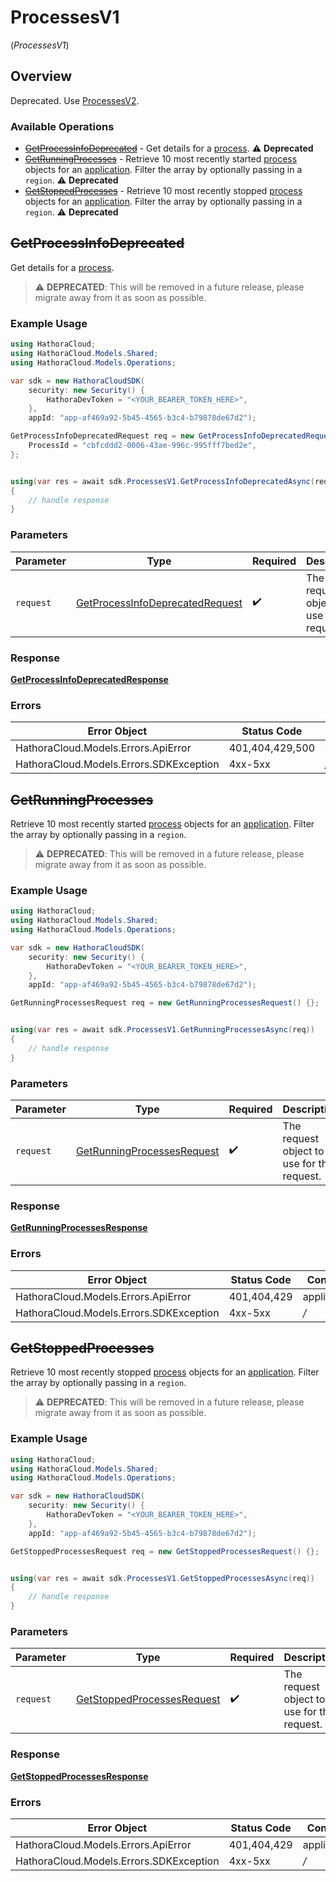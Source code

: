 # ProcessesV1
(*ProcessesV1*)

## Overview

Deprecated. Use [ProcessesV2](https://hathora.dev/api#tag/ProcessesV2).

### Available Operations

* [~~GetProcessInfoDeprecated~~](#getprocessinfodeprecated) - Get details for a [process](https://hathora.dev/docs/concepts/hathora-entities#process). :warning: **Deprecated**
* [~~GetRunningProcesses~~](#getrunningprocesses) - Retrieve 10 most recently started [process](https://hathora.dev/docs/concepts/hathora-entities#process) objects for an [application](https://hathora.dev/docs/concepts/hathora-entities#application). Filter the array by optionally passing in a `region`. :warning: **Deprecated**
* [~~GetStoppedProcesses~~](#getstoppedprocesses) - Retrieve 10 most recently stopped [process](https://hathora.dev/docs/concepts/hathora-entities#process) objects for an [application](https://hathora.dev/docs/concepts/hathora-entities#application). Filter the array by optionally passing in a `region`. :warning: **Deprecated**

## ~~GetProcessInfoDeprecated~~

Get details for a [process](https://hathora.dev/docs/concepts/hathora-entities#process).

> :warning: **DEPRECATED**: This will be removed in a future release, please migrate away from it as soon as possible.

### Example Usage

```csharp
using HathoraCloud;
using HathoraCloud.Models.Shared;
using HathoraCloud.Models.Operations;

var sdk = new HathoraCloudSDK(
    security: new Security() {
        HathoraDevToken = "<YOUR_BEARER_TOKEN_HERE>",
    },
    appId: "app-af469a92-5b45-4565-b3c4-b79878de67d2");

GetProcessInfoDeprecatedRequest req = new GetProcessInfoDeprecatedRequest() {
    ProcessId = "cbfcddd2-0006-43ae-996c-995fff7bed2e",
};


using(var res = await sdk.ProcessesV1.GetProcessInfoDeprecatedAsync(req))
{
    // handle response
}


```

### Parameters

| Parameter                                                                                     | Type                                                                                          | Required                                                                                      | Description                                                                                   |
| --------------------------------------------------------------------------------------------- | --------------------------------------------------------------------------------------------- | --------------------------------------------------------------------------------------------- | --------------------------------------------------------------------------------------------- |
| `request`                                                                                     | [GetProcessInfoDeprecatedRequest](../../Models/Operations/GetProcessInfoDeprecatedRequest.md) | :heavy_check_mark:                                                                            | The request object to use for the request.                                                    |


### Response

**[GetProcessInfoDeprecatedResponse](../../Models/Operations/GetProcessInfoDeprecatedResponse.md)**
### Errors

| Error Object                            | Status Code                             | Content Type                            |
| --------------------------------------- | --------------------------------------- | --------------------------------------- |
| HathoraCloud.Models.Errors.ApiError     | 401,404,429,500                         | application/json                        |
| HathoraCloud.Models.Errors.SDKException | 4xx-5xx                                 | */*                                     |

## ~~GetRunningProcesses~~

Retrieve 10 most recently started [process](https://hathora.dev/docs/concepts/hathora-entities#process) objects for an [application](https://hathora.dev/docs/concepts/hathora-entities#application). Filter the array by optionally passing in a `region`.

> :warning: **DEPRECATED**: This will be removed in a future release, please migrate away from it as soon as possible.

### Example Usage

```csharp
using HathoraCloud;
using HathoraCloud.Models.Shared;
using HathoraCloud.Models.Operations;

var sdk = new HathoraCloudSDK(
    security: new Security() {
        HathoraDevToken = "<YOUR_BEARER_TOKEN_HERE>",
    },
    appId: "app-af469a92-5b45-4565-b3c4-b79878de67d2");

GetRunningProcessesRequest req = new GetRunningProcessesRequest() {};


using(var res = await sdk.ProcessesV1.GetRunningProcessesAsync(req))
{
    // handle response
}


```

### Parameters

| Parameter                                                                           | Type                                                                                | Required                                                                            | Description                                                                         |
| ----------------------------------------------------------------------------------- | ----------------------------------------------------------------------------------- | ----------------------------------------------------------------------------------- | ----------------------------------------------------------------------------------- |
| `request`                                                                           | [GetRunningProcessesRequest](../../Models/Operations/GetRunningProcessesRequest.md) | :heavy_check_mark:                                                                  | The request object to use for the request.                                          |


### Response

**[GetRunningProcessesResponse](../../Models/Operations/GetRunningProcessesResponse.md)**
### Errors

| Error Object                            | Status Code                             | Content Type                            |
| --------------------------------------- | --------------------------------------- | --------------------------------------- |
| HathoraCloud.Models.Errors.ApiError     | 401,404,429                             | application/json                        |
| HathoraCloud.Models.Errors.SDKException | 4xx-5xx                                 | */*                                     |

## ~~GetStoppedProcesses~~

Retrieve 10 most recently stopped [process](https://hathora.dev/docs/concepts/hathora-entities#process) objects for an [application](https://hathora.dev/docs/concepts/hathora-entities#application). Filter the array by optionally passing in a `region`.

> :warning: **DEPRECATED**: This will be removed in a future release, please migrate away from it as soon as possible.

### Example Usage

```csharp
using HathoraCloud;
using HathoraCloud.Models.Shared;
using HathoraCloud.Models.Operations;

var sdk = new HathoraCloudSDK(
    security: new Security() {
        HathoraDevToken = "<YOUR_BEARER_TOKEN_HERE>",
    },
    appId: "app-af469a92-5b45-4565-b3c4-b79878de67d2");

GetStoppedProcessesRequest req = new GetStoppedProcessesRequest() {};


using(var res = await sdk.ProcessesV1.GetStoppedProcessesAsync(req))
{
    // handle response
}


```

### Parameters

| Parameter                                                                           | Type                                                                                | Required                                                                            | Description                                                                         |
| ----------------------------------------------------------------------------------- | ----------------------------------------------------------------------------------- | ----------------------------------------------------------------------------------- | ----------------------------------------------------------------------------------- |
| `request`                                                                           | [GetStoppedProcessesRequest](../../Models/Operations/GetStoppedProcessesRequest.md) | :heavy_check_mark:                                                                  | The request object to use for the request.                                          |


### Response

**[GetStoppedProcessesResponse](../../Models/Operations/GetStoppedProcessesResponse.md)**
### Errors

| Error Object                            | Status Code                             | Content Type                            |
| --------------------------------------- | --------------------------------------- | --------------------------------------- |
| HathoraCloud.Models.Errors.ApiError     | 401,404,429                             | application/json                        |
| HathoraCloud.Models.Errors.SDKException | 4xx-5xx                                 | */*                                     |
